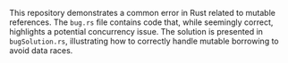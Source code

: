 This repository demonstrates a common error in Rust related to mutable references. The `bug.rs` file contains code that, while seemingly correct, highlights a potential concurrency issue. The solution is presented in `bugSolution.rs`, illustrating how to correctly handle mutable borrowing to avoid data races.